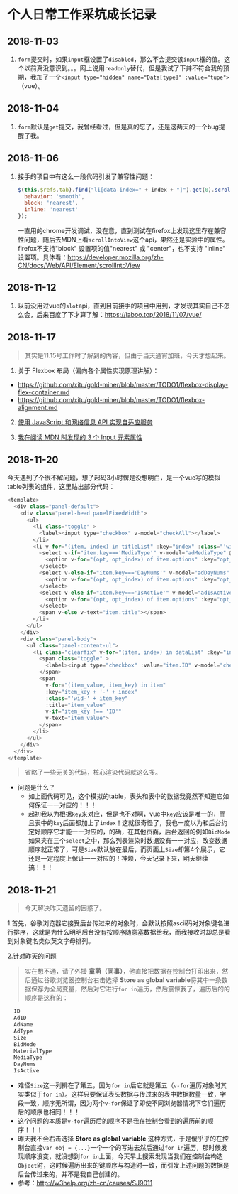 # 个人日常工作采坑成长记录

## 2018-11-03

1. `form`提交时，如果`input`框设置了`disabled`，那么不会提交该`input`框的值。这个以前真没意识到。。。网上说用`readonly`替代，但是我试了下并不符合我的预期，我加了一个`<input type="hidden" name="Data[type]" :value="tupe">`（vue）。

## 2018-11-04

1. `form`默认是`get`提交，我曾经看过，但是真的忘了，还是这两天的一个bug提醒了我。

## 2018-11-06

1. 接手的项目中有这么一段代码引发了兼容性问题：
    ```js
    $(this.$refs.tab).find("li[data-index=" + index + "]").get(0).scrollIntoView({
      behavior: 'smooth',
      block: 'nearest',
      inline: 'nearest'
    });
    ```
    一直用的chrome开发调试，没在意，直到测试在firefox上发现这里存在兼容性问题，随后去MDN上看`scrollIntoView`这个api，果然还是实验中的属性。firefox不支持"block" 设置项的值"nearest" 或 "center"，也不支持 "inline" 设置项。具体看：https://developer.mozilla.org/zh-CN/docs/Web/API/Element/scrollIntoView

## 2018-11-12

1. 以前没用过vue的`slot`api，直到目前接手的项目中用到，才发现其实自己不怎么会，后来百度了下才算了解：https://laboo.top/2018/11/07/vue/

## 2018-11-17
> 其实是11.15号工作时了解到的内容，但由于当天通宵加班，今天才想起来。

1. 关于 Flexbox 布局（偏向各个属性实现原理讲解）：
  - https://github.com/xitu/gold-miner/blob/master/TODO1/flexbox-display-flex-container.md
  - https://github.com/xitu/gold-miner/blob/master/TODO1/flexbox-alignment.md
  
 2. <a href="https://github.com/xitu/gold-miner/blob/master/TODO1/adaptive-serving-using-javascript-and-the-network-information-api.md">使用 JavaScript 和网络信息 API 实现自适应服务</a>
 
 3. <a href="https://github.com/xitu/gold-miner/blob/master/TODO1/three-input-element-properties-that-i-discovered-while-reading-mdn.md">我在阅读 MDN 时发现的 3 个 Input 元素属性</a>
 
## 2018-11-20
今天遇到了个很不解问题，想了起码3小时愣是没想明白，是一个vue写的模拟table列表的组件，这里贴出部分代码：
```js
<template>
  <div class="panel-default">
    <div class="panel-head panelFixedWidth">
      <ul>
        <li class="toggle" >
          <label><input type="checkbox" v-model="checkAll"></label>
        </li>
        <li v-for="(item, index) in titleList" :key="index" :class="'wid-' + item.key">
          <select v-if="item.key==='MediaType'" v-model="adMediaType" @change="changeTitle" class="box-select">
            <option v-for="(opt, opt_index) of item.options" :key="opt_index" :value="opt.value" v-text="opt.title"></option>
          </select>
          <select v-else-if="item.key==='DayNums'" v-model="adDayNums" @change="changeTitle" class="box-select">
            <option v-for="(opt, opt_index) of item.options" :key="opt_index" :value="opt.value" v-text="opt.title"></option>
          </select>
          <select v-else-if="item.key==='IsActive'" v-model="adIsActive" class="box-select" disabled>
            <option v-for="(opt, opt_index) of item.options" :key="opt_index" :value="opt.value" v-text="opt.title"></option>
          </select>
          <span v-else v-text="item.title"></span>
        </li>
      </ul>
    </div>
    <div class="panel-body">
      <ul class="panel-content-ul">
        <li class="clearfix" v-for="(item, index) in dataList" :key="index" class="panelFixedWidth">
          <span class="toggle" >
            <label><input type="checkbox" :value="item.ID" v-model="checkList"></label>
          </span>
          <span 
            v-for="(item_value, item_key) in item" 
            :key="item_key + '-' + index" 
            :class="'wid-' + item_key" 
            :title="item_value" 
            v-if="item_key !== 'ID'"
            v-text="item_value">
          </span>
        </li>
      </ul>
    </div>
  </div>
</template>
```

> 省略了一些无关的代码，核心渲染代码就这么多。

- 问题是什么？
  - 如上面代码可见，这个模拟的table，表头和表中的数据我竟然不知道它如何保证一一对应的！！！
  - 起初我以为根据`key`来对应，但是也不对啊，vue中`key`应该是唯一的，而且表中的`key`后面都加上了`index`！这就很奇怪了，我也一度以为和后台约定好顺序它才能一一对应的，的确，在其他页面，后台返回的例如`BidMode`如果夹在三个`select`之中，那么列表渲染时数据没有一一对应，改变数据顺序就正常了，可是`Size`默认放在最后，而页面上`Size`却第4个展示，它还是一定程度上保证一一对应的！神烦，今天记录下来，明天继续搞！！！
  

## 2018-11-21
> 今天解决昨天遗留的困惑了。

1.首先，谷歌浏览器它接受后台传过来的对象时，会默认按照ascii码对对象键名进行排序，这就是为什么明明后台没有按顺序随意塞数据给我，而我接收时却总是看到对象键名类似英文字母排列。

2.针对昨天的问题

> 实在想不通，请了外援 **童萌（同事）**，他直接把数据在控制台打印出来，然后通过谷歌浏览器控制台右击选择 **Store as global variable**将其中一条数据保存为全局变量，然后对它进行`for in`遍历，然后震惊我了，遍历后的的顺序是这样的：

  ```js
    ID
    AdID
    AdName
    AdType
    Size
    BidMode
    MaterialType
    MediaType
    DayNums
    IsActive
  ```

  - 难怪`Size`这一列排在了第五，因为`for in`后它就是第五（`v-for`遍历对象时其实类似于`for in`）。这样只要保证表头数据与传过来的表中数据数量一致，字段一致，顺序无所谓，因为两个`v-for`保证了即使不同浏览器情况下它们遍历后的顺序也相同！！！
  - 这个问题的本质是`v-for`遍历后的顺序不是我在控制台看到的遍历前的顺序！！！ 
  - 昨天我不会右击选择 **Store as global variable** 这种方式，于是傻乎乎的在控制台直接`var obj = {...}`一个一个的写进去然后通过`for in`遍历，那时候发现顺序没变，就没想到`for in`上面，今天早上搜索发现当我们在控制台构造`Object`时，这时候遍历出来的键顺序与构造时一致，而引发上述问题的数据是后台传过来的，并不是我自己创建的。
  - 参考：http://w3help.org/zh-cn/causes/SJ9011
